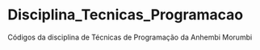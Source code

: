 # Disciplina_Tecnicas_Programacao
Códigos da disciplina de Técnicas de Programação da Anhembi Morumbi
